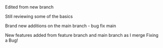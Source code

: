 Edited from new branch

Still reviewing some of the basics

Brand new additions on the main branch - bug fix main

New features added from feature branch and main branch as I merge
Fixing a Bug!
